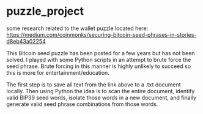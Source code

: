 # puzzle_project
some research related to the wallet puzzle located here: https://medium.com/coinmonks/securing-bitcoin-seed-phrases-in-stories-d8eb43a02254

This Bitcoin seed puzzle has been posted for a few years but has not been solved. I played with some Python scripts in an attempt to brute force the seed phrase. Brute forcing in this manner is highly unlikely to succeed so this is more for entertainment/education. 

The first step is to save all text from the link above to a .txt document locally. Then using Python the idea is to scan the entire document, identify valid BIP39 seed words, isolate those words in a new document, and finally generate valid seed phrase combinations from those words. 

